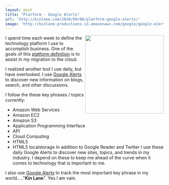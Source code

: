 ```yaml
---
layout: post
title: "Platform - Google Alerts"
url: 'http://kinlane.com/2010/09/06/platform-google-alerts/'
image: 'http://kinlane-productions.s3.amazonaws.com/google/google-alerts.jpg'
---
```


<img class="alignnone c1" title="Google Alerts" src="http://kinlane-productions.s3.amazonaws.com/google/google-alerts.jpg" alt="" width="250" align="right" />I spend time each week to define the technology platform I use to accomplish business. One of the goals of this [platform definition][1] is to assist in my migration to the cloud.

I realized another tool I use daily, but have overlooked. I use [Google Alerts][2] to discover new information on blogs, search, and other discussions.

I follow the these key phrases / topics currently:

  * Amazon Web Services
  * Amazon EC2
  * Amazon S3
  * Application Programming Interface
  * API
  * Cloud Computing
  * HTML5
  * HTML5 localstorage
In addition to Google Reader and Twitter I use these daily Google Alerts to discover new sites, topics, and trends in my industry. I depend on these to keep me ahead of the curve when it comes to technology that is important to me.

I also use [Google Alerts][2] to track the most important key phrase in my world....."**Kin Lane**". Yes I am vain.

   [1]: http://www.kinlane.com/platform/
   [2]: http://www.google.com/alerts
